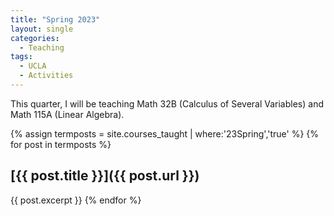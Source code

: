 ```yaml
---
title: "Spring 2023"
layout: single
categories:
  - Teaching
tags:
  - UCLA
  - Activities
---
```


This quarter, I will be teaching Math 32B (Calculus of Several Variables) and Math 115A (Linear Algebra).

<!--end_excerpt-->


{% assign termposts = site.courses_taught | where:'23Spring','true' %}
    {% for post in termposts %}

## [{{ post.title }}]({{ post.url }})

{{ post.excerpt }}
    {% endfor %}
